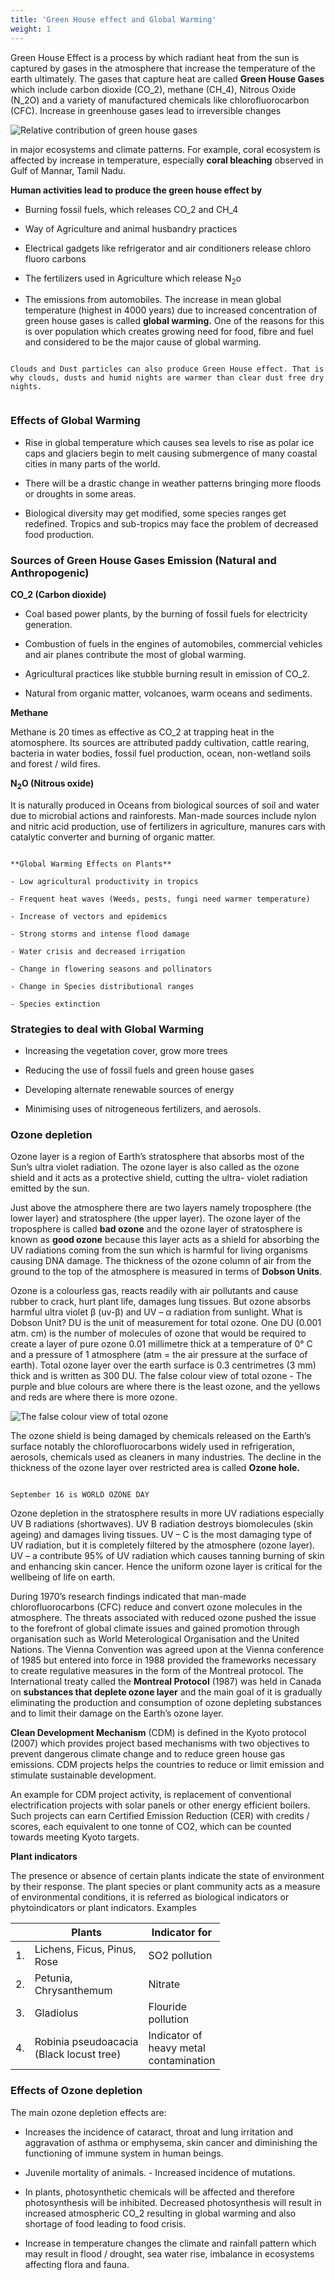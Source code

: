 ```yaml
---
title: 'Green House effect and Global Warming'
weight: 1
---
```



Green House Effect is a process by which radiant heat from the sun is captured by gases in the atmosphere that increase the temperature of the earth ultimately. The gases that capture heat are called **Green House Gases** which include carbon dioxide (CO_2), methane (CH_4), Nitrous Oxide (N_2O) and a variety of manufactured chemicals like chlorofluorocarbon (CFC). Increase in greenhouse gases lead to irreversible changes

![Relative contribution of green house gases](8.2.png "")

in major ecosystems and climate patterns. For example, coral ecosystem is affected by increase in temperature, especially **coral bleaching** observed in Gulf of Mannar, Tamil Nadu. 

**Human activities lead to produce the green house effect by**

- Burning fossil fuels, which releases CO_2 and CH_4

- Way of Agriculture and animal husbandry practices

- Electrical gadgets like refrigerator and air conditioners release chloro fluoro carbons

- The fertilizers used in Agriculture which release N<sub>2</sub>o

- The emissions from automobiles. The increase in mean global temperature (highest in 4000 years) due to increased concentration of green house gases is called **global warming.** One of the reasons for this is over population which creates growing need for food, fibre and fuel and considered to be the major cause of global warming.

```

Clouds and Dust particles can also produce Green House effect. That is why clouds, dusts and humid nights are warmer than clear dust free dry nights.


```

### Effects of Global Warming

- Rise in global temperature which causes sea levels to rise as polar ice caps and glaciers begin to melt causing submergence of many coastal cities in many parts of the world.

- There will be a drastic change in weather patterns bringing more floods or droughts in some areas.

- Biological diversity may get modified, some species ranges get redefined. Tropics and sub-tropics may face the problem of decreased food production.

### Sources of Green House Gases Emission (Natural and Anthropogenic)

**CO_2 (Carbon dioxide)** 

- Coal based power plants, by the burning of fossil fuels for electricity generation. 

- Combustion of fuels in the engines of automobiles, commercial vehicles and air planes contribute the most of global warming.

- Agricultural practices like stubble burning result in emission of CO_2.

- Natural from organic matter, volcanoes, warm oceans and sediments.

**Methane** 

Methane is 20 times as effective as CO_2 at trapping heat in the atomosphere. Its sources are attributed paddy cultivation, cattle rearing, bacteria in water bodies, fossil fuel production, ocean, non-wetland soils and forest / wild fires. 

**N<sub>2</sub>O (Nitrous oxide)** 

It is naturally produced in Oceans from biological sources of soil and water due to microbial actions and rainforests. Man-made sources include nylon and nitric acid production, use of fertilizers in agriculture, manures cars with catalytic converter and burning of organic matter.

```

**Global Warming Effects on Plants** 

- Low agricultural productivity in tropics

- Frequent heat waves (Weeds, pests, fungi need warmer temperature)

- Increase of vectors and epidemics 

- Strong storms and intense flood damage

- Water crisis and decreased irrigation 

- Change in flowering seasons and pollinators 

- Change in Species distributional ranges 

- Species extinction

```

### Strategies to deal with Global Warming

- Increasing the vegetation cover, grow more trees 

- Reducing the use of fossil fuels and green house gases

- Developing alternate renewable sources of energy

- Minimising uses of nitrogeneous fertilizers, and aerosols.

###  Ozone depletion

Ozone layer is a region of Earth’s stratosphere that absorbs most of the Sun’s ultra violet radiation. The ozone layer is also called as the ozone shield and it acts as a protective shield, cutting the ultra- violet radiation emitted by the sun.

Just above the atmosphere there are two layers namely troposphere (the lower layer) and stratosphere (the upper layer). The ozone layer of the troposphere is called **bad ozone** and the ozone layer of stratosphere is known as **good ozone** because this layer acts as a shield for absorbing the UV radiations coming from the sun which is harmful for living organisms causing DNA damage. The thickness of the ozone column of air from the ground to the top of the atmosphere is measured in terms of **Dobson Units**.


Ozone is a colourless gas, reacts readily with air pollutants and cause rubber to crack, hurt plant life, damages lung tissues. But ozone absorbs harmful ultra violet β (uv-β) and UV – α radiation from sunlight. What is Dobson Unit? DU is the unit of measurement for total ozone. One DU (0.001 atm. cm) is the number of molecules of ozone that would be required to create a layer of pure ozone 0.01 millimetre thick at a temperature of 0° C and a pressure of 1 atmosphere (atm = the air pressure at the surface of earth). Total ozone layer over the earth surface is 0.3 centrimetres (3 mm) thick and is written as 300 DU. The false colour view of total ozone - The purple and blue colours are where there is the least ozone, and the yellows and reds are where there is more ozone.

![The false colour view of total ozone](8.3.png "")

The ozone shield is being damaged by chemicals released on the Earth’s surface notably the chlorofluorocarbons widely used in refrigeration, aerosols, chemicals used as cleaners in many industries. The decline in the thickness of the ozone layer over restricted area is called **Ozone hole.**

```

September 16 is WORLD OZONE DAY

```

Ozone depletion in the stratosphere results in more UV radiations especially UV B radiations (shortwaves). UV B radiation destroys biomolecules (skin ageing) and damages living tissues. UV – C is the most damaging type of UV radiation, but it is completely filtered by the atmosphere (ozone layer). UV – a contribute 95% of UV radiation which causes tanning burning of skin and enhancing skin cancer. Hence the uniform ozone layer is critical for the wellbeing of life on earth.

During 1970’s research findings indicated that man-made chlorofluorocarbons (CFC) reduce and convert ozone molecules in the atmosphere. The threats associated with reduced ozone pushed the issue to the forefront of global climate issues and gained promotion through organisation such as World Meterological Organisation and the United Nations. The Vienna Convention was agreed upon at the Vienna conference of 1985 but entered into force in 1988 provided the frameworks necessary to create regulative measures in the form of the Montreal protocol. The International treaty called the **Montreal Protocol** (1987) was held in Canada on **substances that deplete ozone layer** and the main goal of it is gradually eliminating the production and consumption of ozone depleting substances and to limit their damage on the Earth’s ozone layer.

**Clean Development Mechanism** (CDM) is defined in the Kyoto protocol (2007) which provides project based mechanisms with two objectives to prevent dangerous climate change and to reduce green house gas emissions. CDM projects helps the countries to reduce or limit emission and stimulate sustainable development.

An example for CDM project activity, is replacement of conventional electrification projects with solar panels or other energy efficient boilers. Such projects can earn Certified Emission Reduction (CER) with credits / scores, each equivalent to one tonne of CO2, which can be counted towards meeting Kyoto targets.

**Plant indicators** 

The presence or absence of certain plants indicate the state of environment by their response. The plant species or plant community acts as a measure of environmental conditions, it is referred as biological indicators or phytoindicators or plant indicators.
Examples

|    | Plants                                      | Indicator for                                |
|----|---------------------------------------------|----------------------------------------------|
| 1. | Lichens, Ficus, Pinus,   <br>Rose<br>       | SO2 pollution                                |
| 2. | Petunia,<br>Chrysanthemum                   | Nitrate                                      |
| 3. | Gladiolus                                   | Flouride<br>pollution                        |
| 4. | Robinia pseudoacacia<br>(Black locust tree) | Indicator of<br>heavy metal<br>contamination |

### Effects of Ozone depletion

The main ozone depletion effects are: 

- Increases the incidence of cataract, throat and lung irritation and aggravation of asthma or emphysema, skin cancer and diminishing the functioning of immune system in human beings.

- Juvenile mortality of animals. - Increased incidence of mutations.

- In plants, photosynthetic chemicals will be affected and therefore photosynthesis will be inhibited. Decreased photosynthesis will result in increased atmospheric CO_2 resulting in global warming and also shortage of food leading to food crisis.

- Increase in temperature changes the climate and rainfall pattern which may result in flood / drought, sea water rise, imbalance in ecosystems affecting flora and fauna.
